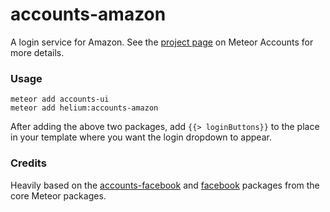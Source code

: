 # accounts-amazon

A login service for Amazon. See the [project page](https://www.meteor.com/accounts) on Meteor Accounts for more details.

### Usage
```
meteor add accounts-ui
meteor add helium:accounts-amazon
```
After adding the above two packages, add
``` {{> loginButtons}} ```
to the place in your template where you want the login dropdown to appear.

### Credits
Heavily based on the [accounts-facebook](https://atmospherejs.com/meteor/accounts-facebook) and [facebook](https://atmospherejs.com/meteor/facebook) packages from the core Meteor packages.
